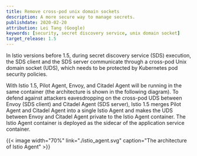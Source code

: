 ```yaml
---
title: Remove cross-pod unix domain sockets
description: A more secure way to manage secrets.
publishdate: 2020-02-20
attribution: Lei Tang (Google)
keywords: [security, secret discovery service, unix domain socket]
target_release: 1.5
---
```


In Istio versions before 1.5, during secret discovery service (SDS) execution,
the SDS client and the SDS server communicate through a cross-pod Unix domain
socket (UDS), which needs to be protected by Kubernetes pod security policies.

With Istio 1.5, Pilot Agent, Envoy, and Citadel Agent will be running in
the same container (the architecture is shown in the following diagram).
To defend against attackers eavesdropping on the cross-pod UDS between Envoy (SDS client)
and Citadel Agent (SDS server), Istio 1.5 merges Pilot Agent and Citadel Agent
into a single Istio Agent and makes the UDS between Envoy and Citadel Agent
private to the Istio Agent container.
The Istio Agent container is deployed as the sidecar of the application service container.

{{< image width="70%"
    link="./istio_agent.svg"
    caption="The architecture of Istio Agent"
    >}}
